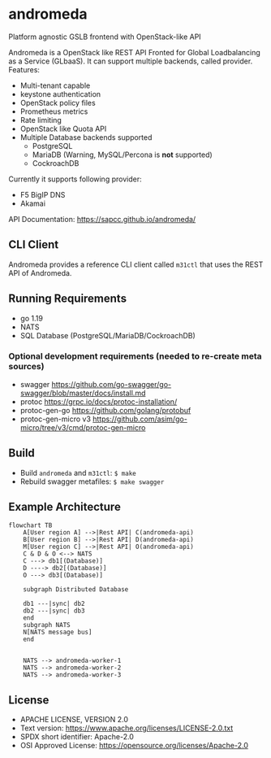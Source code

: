 <!--
SPDX-FileCopyrightText: Copyright 2025 SAP SE or an SAP affiliate company

SPDX-License-Identifier: Apache-2.0
-->

# andromeda
Platform agnostic GSLB frontend with OpenStack-like API

Andromeda is a OpenStack like REST API Fronted for Global Loadbalancing as a Service (GLbaaS). It can support multiple backends, called provider.
Features:
* Multi-tenant capable
* keystone authentication
* OpenStack policy files
* Prometheus metrics
* Rate limiting
* OpenStack like Quota API
* Multiple Database backends supported
  * PostgreSQL
  * MariaDB (Warning, MySQL/Percona is **not** supported)
  * CockroachDB

Currently it supports following provider:
* F5 BigIP DNS
* Akamai

API Documentation: https://sapcc.github.io/andromeda/

## CLI Client
Andromeda provides a reference CLI client called `m31ctl` that uses the REST API of Andromeda.

## Running Requirements
* go 1.19
* NATS
* SQL Database (PostgreSQL/MariaDB/CockroachDB)

### Optional development requirements (needed to re-create meta sources)
* swagger https://github.com/go-swagger/go-swagger/blob/master/docs/install.md
* protoc https://grpc.io/docs/protoc-installation/
* protoc-gen-go https://github.com/golang/protobuf
* protoc-gen-micro v3 https://github.com/asim/go-micro/tree/v3/cmd/protoc-gen-micro

## Build
* Build `andromeda` and `m31ctl`: `$ make`
* Rebuild swagger metafiles: `$ make swagger`

## Example Architecture

```mermaid
flowchart TB
    A[User region A] -->|Rest API| C(andromeda-api)
    B[User region B] -->|Rest API| D(andromeda-api)
    M[User region C] -->|Rest API| O(andromeda-api)
    C & D & O <--> NATS
    C ---> db1[(Database)]
    D ----> db2[(Database)]
    O ---> db3[(Database)]
    
    subgraph Distributed Database
    
    db1 ---|sync| db2
    db2 ---|sync| db3
    end
    subgraph NATS
    N[NATS message bus]
    end

    
    NATS --> andromeda-worker-1
    NATS --> andromeda-worker-2
    NATS --> andromeda-worker-3
```


## License
* APACHE LICENSE, VERSION 2.0
* Text version: https://www.apache.org/licenses/LICENSE-2.0.txt
* SPDX short identifier: Apache-2.0
* OSI Approved License: https://opensource.org/licenses/Apache-2.0
